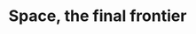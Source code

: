 ---
layout: page
title: Space, the final frontier
visualURL: /images/home/space-frontier.jpg
color: red
---
